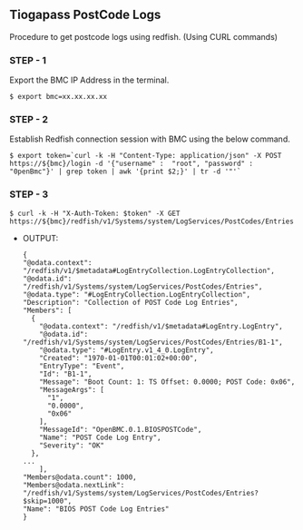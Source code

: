 ## Tiogapass PostCode Logs
Procedure to get postcode logs using redfish.
(Using CURL commands)

### STEP - 1
Export the BMC IP Address in the terminal.
```
$ export bmc=xx.xx.xx.xx
```
### STEP - 2
Establish Redfish connection session with BMC using the below command.
```
$ export token=`curl -k -H "Content-Type: application/json" -X POST https://${bmc}/login -d '{"username" :  "root", "password" :  "0penBmc"}' | grep token | awk '{print $2;}' | tr -d '"'`
```
### STEP - 3
```
$ curl -k -H "X-Auth-Token: $token" -X GET https://${bmc}/redfish/v1/Systems/system/LogServices/PostCodes/Entries
```
   - OUTPUT:
      ```
      {
	  "@odata.context": "/redfish/v1/$metadata#LogEntryCollection.LogEntryCollection",
	  "@odata.id": "/redfish/v1/Systems/system/LogServices/PostCodes/Entries",
	  "@odata.type": "#LogEntryCollection.LogEntryCollection",
	  "Description": "Collection of POST Code Log Entries",
	  "Members": [
	    {
	      "@odata.context": "/redfish/v1/$metadata#LogEntry.LogEntry",
	      "@odata.id": "/redfish/v1/Systems/system/LogServices/PostCodes/Entries/B1-1",
	      "@odata.type": "#LogEntry.v1_4_0.LogEntry",
	      "Created": "1970-01-01T00:01:02+00:00",
	      "EntryType": "Event",
	      "Id": "B1-1",
	      "Message": "Boot Count: 1: TS Offset: 0.0000; POST Code: 0x06",
	      "MessageArgs": [
	        "1",
	        "0.0000",
	        "0x06"
	      ],
	      "MessageId": "OpenBMC.0.1.BIOSPOSTCode",
	      "Name": "POST Code Log Entry",
	      "Severity": "OK"
	    },
	  ...
     	  ],
	  "Members@odata.count": 1000,
	  "Members@odata.nextLink": "/redfish/v1/Systems/system/LogServices/PostCodes/Entries?$skip=1000",
	  "Name": "BIOS POST Code Log Entries"
      }
      ```

